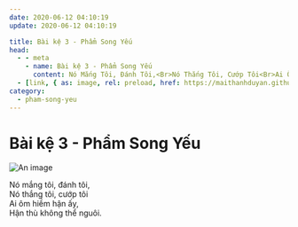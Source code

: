 ```yaml
---
date: 2020-06-12 04:10:19
update: 2020-06-12 04:10:19

title: Bài kệ 3 - Phẩm Song Yếu
head:
  - - meta
    - name: Bài kệ 3 - Phẩm Song Yếu
      content: Nó Mắng Tôi, Đánh Tôi,<Br>Nó Thắng Tôi, Cướp Tôi<Br>Ai Ôm Hiềm Hận Ấy,<Br>Hận Thù Không Thể Nguôi.<Br>
  - [link, { as: image, rel: preload, href: https://maithanhduyan.github.io/kinh-phap-cu/img/pham-song-yeu/pham-song-yeu-003.jpg }]
category:
  - pham-song-yeu
---
```


# Bài kệ 3 - Phẩm Song Yếu

![An image](/img/pham-song-yeu/pham-song-yeu-003.jpg)

Nó mắng tôi, đánh tôi,<br>Nó thắng tôi, cướp tôi<br>Ai ôm hiềm hận ấy,<br>Hận thù không thể nguôi.<br>

